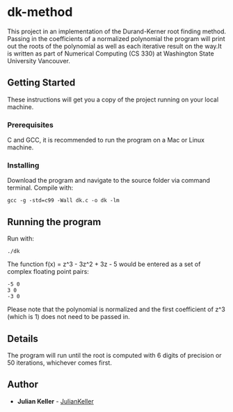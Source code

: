# dk-method
This project in an implementation of the Durand-Kerner root finding method. Passing in the coefficients of a normalized polynomial the program will print out the roots of the polynomial as well as each iterative result on the way.It is written as part of Numerical Computing (CS 330) at Washington State University Vancouver. 

## Getting Started

These instructions will get you a copy of the project running on your local machine.

### Prerequisites

C and GCC, it is recommended to run the program on a Mac or Linux machine.

### Installing

Download the program and navigate to the source folder via command terminal. 
Compile with:
```
gcc -g -std=c99 -Wall dk.c -o dk -lm
```

## Running the program

Run with:
```
./dk
```

The function f(x) = z^3 - 3z^2 + 3z - 5 would be entered as a set of complex floating point pairs:
```
-5 0
3 0
-3 0
```
Please note that the polynomial is normalized and the first coefficient of z^3 (which is 1) does not need to be passed in.

## Details

The program will run until the root is computed with 6 digits of precision or 50 iterations, whichever comes first.
 
## Author

* **Julian Keller**  - [JulianKeller](https://github.com/JulianKeller)


